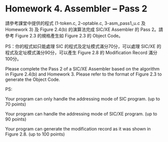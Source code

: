 # Homework 4. Assembler – Pass 2

請參考課堂中提供的程式 (1-token.c, 2-optable.c, 3-asm_pass1_u.c 及 Homework 3) 及 Figure 2.4(b) 的演算法完成 SIC/XE Assembler 的 Pass 2。請參考 Figure 2.3 的規格產生如 Figure 2.3 的 Object Code。

PS：你的程式如只能處理 SIC 的程式及定址模式滿分70分，可以處理 SIC/XE 的程式及定址模式滿分90分，可以產生 Figure 2.8 的 Modification Record 滿分100分。

 

Please complete the Pass 2 of a SIC/XE Assembler based on the algorithm in Figure 2.4(b) and Homework 3. Please refer to the format of Figure 2.3 to generate the Object Code.

PS:

Your program can only handle the addressing mode of SIC program. (up to 70 points)

Your program can handle the addressing mode of SIC/XE program. (up to 90 points)

Your program can generate the modification record as it was shown in Figure 2.8. (up to 100 points)

